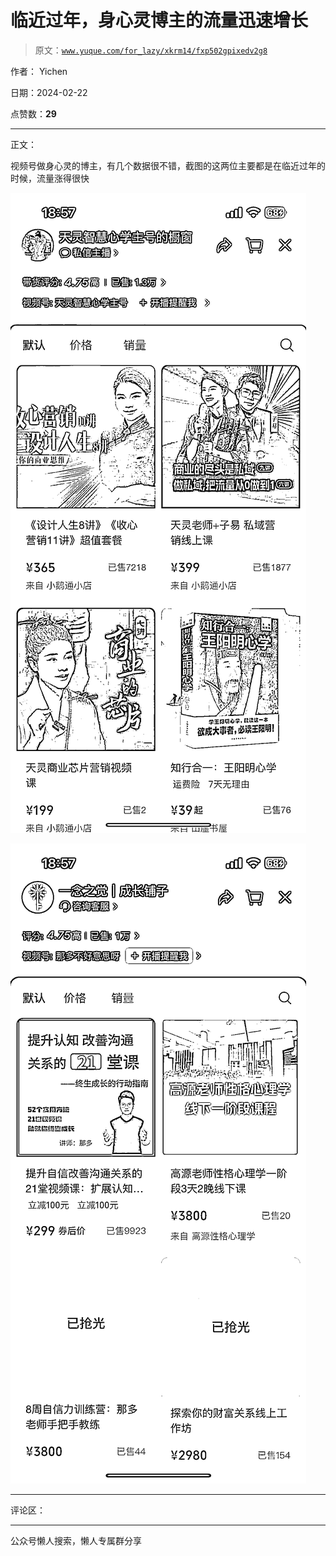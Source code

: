 # 临近过年，身心灵博主的流量迅速增长

> 原文：[`www.yuque.com/for_lazy/xkrm14/fxp502gpixedv2g8`](https://www.yuque.com/for_lazy/xkrm14/fxp502gpixedv2g8)

作者： Yichen

日期：2024-02-22

点赞数：**29**

* * *

正文：

视频号做身心灵的博主，有几个数据很不错，截图的这两位主要都是在临近过年的时候，流量涨得很快

![](img/4406ad4651e83bf3c83523ca203518a4.png)

![](img/22aa37e4ef11cc0f77661f112fd1abcf.png)

* * *

评论区：

* * *

公众号懒人搜索，懒人专属群分享